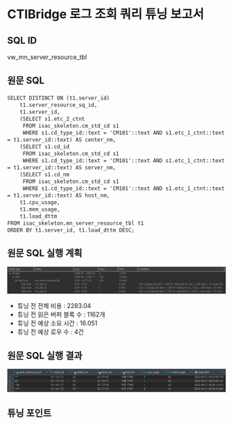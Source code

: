 # CTIBridge 로그 조회 쿼리 튜닝 보고서
## SQL ID
vw_mn_server_resource_tbl  
## 원문 SQL
```postgres-sql
SELECT DISTINCT ON (t1.server_id)
    t1.server_resource_sq_id,
    t1.server_id,
    (SELECT s1.etc_2_ctnt
     FROM isac_skeleton.cm_std_cd s1
     WHERE s1.cd_type_id::text = 'CM101'::text AND s1.etc_1_ctnt::text = t1.server_id::text) AS center_nm,
    (SELECT s1.cd_id
     FROM isac_skeleton.cm_std_cd s1
     WHERE s1.cd_type_id::text = 'CM101'::text AND s1.etc_1_ctnt::text = t1.server_id::text) AS server_nm,
    (SELECT s1.cd_nm
     FROM isac_skeleton.cm_std_cd s1
     WHERE s1.cd_type_id::text = 'CM101'::text AND s1.etc_1_ctnt::text = t1.server_id::text) AS host_nm,
    t1.cpu_usage,
    t1.mem_usage,
    t1.load_dttm
FROM isac_skeleton.mn_server_resource_tbl t1
ORDER BY t1.server_id, t1.load_dttm DESC;
```
## 원문 SQL 실행 계획
![img.png](img.png)  
- 튜닝 전 전체 비용 : 2283.04
- 튜닝 전 읽은 버퍼 블록 수 : 1162개
- 튜닝 전 예상 소요 시간 : 16.051
- 튜닝 전 예상 로우 수 : 4건
## 원문 SQL 실행 결과
![img_1.png](img_1.png)
## 튜닝 포인트
